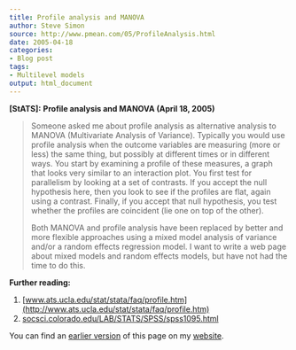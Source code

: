 ```yaml
---
title: Profile analysis and MANOVA
author: Steve Simon
source: http://www.pmean.com/05/ProfileAnalysis.html
date: 2005-04-18
categories:
- Blog post
tags:
- Multilevel models
output: html_document
---
```

**[StATS]:** **Profile analysis and MANOVA (April
18, 2005)**

> Someone asked me about profile analysis as alternative analysis to
> MANOVA (Multivariate Analysis of Variance). Typically you would use
> profile analysis when the outcome variables are measuring (more or
> less) the same thing, but possibly at different times or in different
> ways. You start by examining a profile of these measures, a graph that
> looks very similar to an interaction plot. You first test for
> parallelism by looking at a set of contrasts. If you accept the null
> hypothesis here, then you look to see if the profiles are flat, again
> using a contrast. Finally, if you accept that null hypothesis, you
> test whether the profiles are coincident (lie one on top of the
> other).
>
> Both MANOVA and profile analysis have been replaced by better and more
> flexible approaches using a mixed model analysis of variance and/or a
> random effects regression model. I want to write a web page about
> mixed models and random effects models, but have not had the time to
> do this.

**Further reading:**

1.  [www.ats.ucla.edu/stat/stata/faq/profile.htm](http://www.ats.ucla.edu/stat/stata/faq/profile.htm)
2.  [socsci.colorado.edu/LAB/STATS/SPSS/spss1095.html](http://socsci.colorado.edu/LAB/STATS/SPSS/spss1095.html)

You can find an [earlier version][sim1] of this page on my [website][sim2].

[sim1]: http://www.pmean.com/05/ProfileAnalysis.html
[sim2]: http://www.pmean.com


